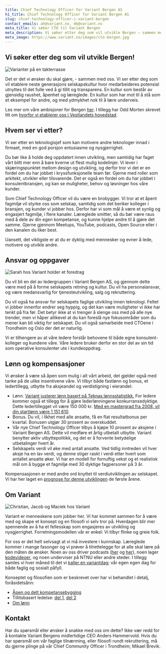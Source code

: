 ```yaml
---
title: Chief Technology Officer for Variant Bergen AS
h1_title: Chief Technology Officer for Variant Bergen AS
slug: chief-technology-officer-i-variant-bergen
contact_emails: ah@variant.no, mb@variant.no
meta_title: Vi søker CTO til Variant Bergen
meta_description: Vi søker etter deg som vil utvikle Bergen – sammen med flere og sammen med oss!
meta_image: https://www.variant.no/images/cto-bergen.jpg
---
```


## Vi søker etter deg som vil utvikle Bergen!

![Varianter på en takterrasse](/images/utvikler-takterrasse.png)

Det er det vi ønsker du skal gjøre, - sammen med oss. Vi ser etter deg som vil etablere neste generasjons selskapskultur hvor medarbeideres potensial utnyttes til det fulle ved å gi tillit og transparens. En kultur som består av gjensidig raushet, åpenhet og læreglede. En kultur som har mot til å stå som et eksempel for andre, og med ydmykhet nok til å lære underveis.

Les mer om våre ambisjoner for Bergen [her](https://variant.no/bergen). I tillegg har Odd Morten skrevet litt om [hvorfor vi etablerer oss i Vestlandets hovedstad](https://blog.variant.no/hallaisen-bergen-d88c7b976ef4).

## Hvem ser vi etter?

Vi ser etter en teknologisjef som kan motivere andre teknologer innad i firmaet, med en god porsjon entusiasme og nysgjerrighet.

Du bør like å holde deg oppdatert innen utvikling, men samtidig har faget vårt blitt mer enn å bare kverne ut flest mulig kodelinjer. Vi lever i skjæringspunktet mellom design og utvikling, og derfor tror vi det er en fordel om du har jobbet i kryssfunksjonelle team før. Gjerne med roller som arkitekt, utvikler eller tilsvarende. Det er også en fordel om du har jobbet i konsulentbransjen, og kan se muligheter, behov og løsninger hos våre kunder.

Som Chief Technology Officer vil du være en brobygger. Vi tror at et åpent fagmiljø vil styrke oss som selskap, samtidig som det beriker kolleger i bransjen, og kunder vi jobber hos. Derfor har vi som mål å være et synlig og engasjert fagmiljø, i flere kanaler. Læreglede smitter, så du bør være raus med å dele av din egen kompetanse, og kunne hjelpe andre til å gjøre det samme. Gjerne gjennom Meetups, YouTube, podcasts, Open Source eller i den kanalen du liker best.

Uansett, det viktigste er at du er dyktig med mennesker og evner å lede, motivere og utvikle andre.

## Ansvar og oppgaver

<div class="left"><img alt="Sarah hos Variant holder et foredrag" src="/images/utvikler-sarah.png"/></div>

Du vil bli en del av ledergruppen i Variant Bergen AS, og gjennom dette være med på å forme selskapets retning og kultur. Du vil ha personalansvar, og være medansvarlig for tjenesteutvikling, salg og rekruttering.

Du vil også ha ansvar for selskapets faglige utvikling innen teknologi. Feltet vi jobber innenfor endrer seg hyppig, og det kan være muligheter vi ikke har tenkt på fra før. Det betyr ikke at vi trenger å slenge oss med på alle nye trender, men vi håper allikevel at du kan foreslå nye fokusområder som du mener kan bli viktig for selskapet. Du vil også samarbeide med CTOene i Trondheim og Oslo der det er naturlig.

Vi er tilhengere av at våre ledere forstår behovene til både egne konsulent-kolleger og kundene våre. Våre ledere bruker derfor en stor del av sin tid som operative konsulenter ute i kundeoppdrag.

## Lønn og kompensasjoner

Vi ønsker å være så åpen som mulig i alt vårt arbeid, det gjelder også med tanke på de ulike insentivene våre. Vi tilbyr både fastlønn og bonus, et ledertillegg, utbytte fra aksjeandel og verdistigning i eierandel:

- Lønn. [Variant justerer lønn basert på Teknas lønnsstatistikk.](/kalkulator) For ledere kommer også et tillegg for å gjøre lederlønningene konkurransedyktige. Dette ledertillegget vil være 150 000 kr. [Med en mastergrad fra 2008, vil din startlønn være 1 151 610](/kalkulator?year=2008&degree=masters&addition=150000).
- Bonus. Du vil, i likhet med alle ansatte, få en flat resultatbonus per kvartal. Bonusen utgjør 30 prosent av overskuddet.
- Vår nye Chief Technology Officer tilbys å kjøpe 10 prosent av aksjene i Variant Bergen AS. Dette vil medføre et årlig utbetalt utbytte. Variant benytter aktiv utbyttepolitikk, og det er å forvente betydelige utbetalinger hvert år.
- Selskapets verdi vil øke med antall ansatte. Ved tidlig inntreden vil hver aksje ha en lav verdi, og denne stiger raskt i verdi etter hvert som antallet ansatte øker. Vi har en modell for fornuftig vekst og et realistisk mål om å bygge et fagmiljø med 30 dyktige fagpersoner på 3 år.

Kompensasjonen er med andre ord knyttet til verdiutviklingen av selskapet. Vi har her laget en [prognose for denne utviklingen](/bergen/verdiutvikling) de første årene.

## Om Variant

![Christian, Jacob og Maciek hos Variant](/images/utvikler-jacob.png)

Variant er menneskene som jobber her. Vi har kommet sammen for å være med og skape et konsept og en filosofi vi selv tror på. Hverdagen blir mer spennende av å ha et fellesskap som engasjeres av utvikling og nysgjerrighet. Forretningsmodellen vår er enkel: Vi tilbyr flinke og greie folk.

For oss er det helt selvsagt at vi må investere i kunnskap. Læreglede kommer i mange fasonger og vi prøver å tilrettelegge for at alle skal lære på den måten de ønsker. Noen av oss driver podcasts ([her](http://bartjs.io/tag/podcast-episode/) og [her](https://kortslutning.fun/)), noen lager [kodevideoer](https://youtube.com/kodesnutt), og noen underviser på NTNU eller andre steder. I tillegg samles vi hver måned til det vi [kaller en variantdag](https://medium.com/variant-as/tagged/variantdag); vår egen egen dag for både faglig og sosialt påfyll.

Konseptet og filosofien som er beskrevet over har vi behandlet i detalj, foråsidetsånn:

- [Åpen og delt kompetansebygging](https://medium.com/variant-as/aapen-og-delt-kompetansebygging-c229771eee93)
- Tillitsbasert ledelse: [del 1](https://medium.com/variant-as/tillitsbasert-ledelse-del-1-hva-og-hvorfor-86f6aa485cf9), [del 2](https://medium.com/variant-as/tillitsbasert-ledelse-del-2-sette-retning-449452fcc6a6)
- [Om lønn](https://medium.com/variant-as/bonusutbetaling-og-l%C3%B8nnsjusteringer-c6d340f0a6d)

## Kontakt

Har du spørsmål eller ønsker å snakke med oss om dette? Ikke vær redd for å kontakte Variant Bergens midlertidige CEO Anders Hammervold. Hvis du har spørsmål om vår faglige tilnærming, eller filosofi rundt rekruttering, må du gjerne plinge på vår Chief Community Officer i Trondheim; Mikael Brevik.
